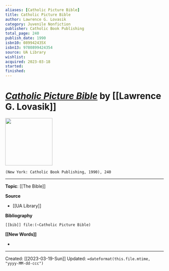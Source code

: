 ```yaml
---
aliases: [Catholic Picture Bible]
title: Catholic Picture Bible
author: Lawrence G. Lovasik
category: Juvenile Nonfiction
publisher: Catholic Book Publishing
total_page: 240
publish_date: 1990
isbn10: 089942435X
isbn13: 9780899424354
source: UA Library
wishlist: 
acquired: 2023-03-18 
started: 
finished: 
---
```

# *[Catholic Picture Bible](https://catholicbookpublishing.com/product/732)* by [[Lawrence G. Lovasik]]

<img src="https://b2c-cbp-assets.s3.amazonaws.com/products/435-13BG-4.jpg" width=150>

`(New York: Catholic Book Publishing, 1990), 240`



--- 
**Topic**: [[The Bible]]

**Source**
- [[UA Library]]

**Bibliography**

```query
[[bib]] file:(~Catholic Picture Bible)
```
 

**[[New Words]]**

- 

---
Created: [[2023-03-19-Sun]]
Updated: `=dateformat(this.file.mtime, "yyyy-MM-dd-ccc")`